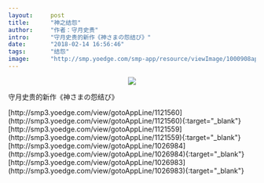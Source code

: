 ```yaml
---
layout:     post
title:      "神之结怨"
author:     "作者：守月史贵"
intro:      "守月史贵的新作《神さまの怨结び》"
date:       "2018-02-14 16:56:46"
tags:       "结怨"
image:      "http://smp.yoedge.com/smp-app/resource/viewImage/1000908appline.png"
---
```

<div style="text-align: center">
<p><img src="http://smp.yoedge.com/smp-app/resource/viewImage/1000908appline.png"/></p>
</div>
<p class="post-meta">
<span>守月史贵的新作《神さまの怨结び》</span>
</p>
[http://smp3.yoedge.com/view/gotoAppLine/1121560](http://smp3.yoedge.com/view/gotoAppLine/1121560){:target="_blank"}
[http://smp3.yoedge.com/view/gotoAppLine/1121559](http://smp3.yoedge.com/view/gotoAppLine/1121559){:target="_blank"}
[http://smp3.yoedge.com/view/gotoAppLine/1026984](http://smp3.yoedge.com/view/gotoAppLine/1026984){:target="_blank"}
[http://smp3.yoedge.com/view/gotoAppLine/1026983](http://smp3.yoedge.com/view/gotoAppLine/1026983){:target="_blank"}



